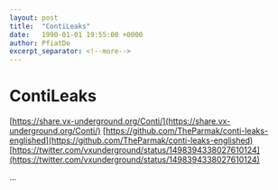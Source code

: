 ```yaml
---
layout: post
title:  "ContiLeaks"
date:   1990-01-01 19:55:00 +0000
author: PfiatDe
excerpt_separator: <!--more-->
---
```


# ContiLeaks
[https://share.vx-underground.org/Conti/](https://share.vx-underground.org/Conti/)
[https://github.com/TheParmak/conti-leaks-englished](https://github.com/TheParmak/conti-leaks-englished)
[https://twitter.com/vxunderground/status/1498394338027610124](https://twitter.com/vxunderground/status/1498394338027610124)

...
<!--more-->
